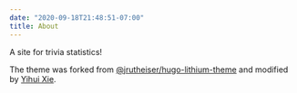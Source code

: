 ```yaml
---
date: "2020-09-18T21:48:51-07:00"
title: About
---
```


A site for trivia statistics!

The theme was forked from [@jrutheiser/hugo-lithium-theme](https://github.com/jrutheiser/hugo-lithium-theme) and modified by [Yihui Xie](https://github.com/yihui/hugo-lithium).
